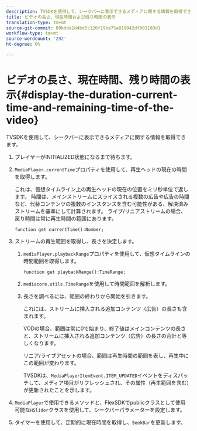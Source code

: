 ```yaml
---
description: TVSDKを使用して、シークバーに表示できるメディアに関する情報を取得できます。
title: ビデオの長さ、現在時間および残り時間の表示
translation-type: tm+mt
source-git-commit: 89bdda1d4bd5c126f19ba75a819942df901183d1
workflow-type: tm+mt
source-wordcount: '292'
ht-degree: 0%

---
```



# ビデオの長さ、現在時間、残り時間の表示{#display-the-duration-current-time-and-remaining-time-of-the-video}

TVSDKを使用して、シークバーに表示できるメディアに関する情報を取得できます。

1. プレイヤーがINITIALIZED状態になるまで待ちます。
1. `MediaPlayer.currentTime`プロパティを使用して、再生ヘッドの現在の時間を取得します。

   これは、仮想タイムライン上の再生ヘッドの現在の位置をミリ秒単位で返します。 時間は、メインストリームにスライスされる複数の広告や広告の時間など、代替コンテンツの複数のインスタンスを含む可能性がある、解決済みストリームを基準にして計算されます。 ライブ/リニアストリームの場合、戻り時間は常に再生時間の範囲にあります。

   ```
   function get currentTime():Number;
   ```

1. ストリームの再生範囲を取得し、長さを決定します。
   1. `mediaPlayer.playbackRange`プロパティを使用して、仮想タイムラインの時間範囲を取得します。

      ```
      function get playbackRange():TimeRange;
      ```

   1. `mediacore.utils.TimeRange`を使用して時間範囲を解析します。
   1. 長さを調べるには、範囲の終わりから開始を引きます。

      これには、ストリームに挿入される追加コンテンツ（広告）の長さも含まれます。

      VODの場合、範囲は常に0で始まり、終了値はメインコンテンツの長さと、ストリームに挿入される追加コンテンツ（広告）の長さの合計と等しくなります。

      リニア/ライブアセットの場合、範囲は再生時間の範囲を表し、再生中にこの範囲が変わります。

      TVSDKは、`MediaPlayerItemEvent.ITEM_UPDATED`イベントをディスパッチして、メディア項目がリフレッシュされ、その属性（再生範囲を含む）が更新されたことを示します。

1. `MediaPlayer`で使用できるメソッドと、FlexSDKでpublicクラスとして使用可能な`HSlider`クラスを使用して、シークバーパラメーターを設定します。

1. タイマーを使用して、定期的に現在時間を取得し、`SeekBar`を更新します。
